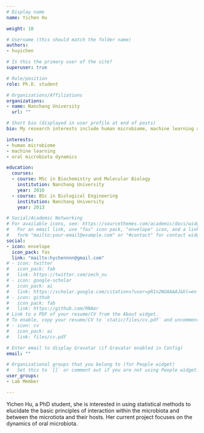 ```yaml
---
# Display name
name: Yichen Hu

weight: 10

# Username (this should match the folder name)
authors:
- huyichen

# Is this the primary user of the site?
superuser: true

# Role/position
role: Ph.D. student

# Organizations/Affiliations
organizations:
- name: Nanchang University
  url: ""

# Short bio (displayed in user profile at end of posts)
bio: My research interests include human microbiome, machine learning and oral microbiota dynamics.

interests:
- human microbiome
- machine learning
- oral microbiota dynamics

education:
  courses:
  - course: MSc in Biochemistry and Molecular Biology
    institution: Nanchang University
    year: 2016
  - course: BSc in Biological Engineering
    institution: Nanchang University
    year: 2013

# Social/Academic Networking
# For available icons, see: https://sourcethemes.com/academic/docs/widgets/#icons
#   For an email link, use "fas" icon pack, "envelope" icon, and a link in the
#   form "mailto:your-email@example.com" or "#contact" for contact widget.
social:
- icon: envelope
  icon_pack: fas
  link: "mailto:hychennnn@gmail.com"
# - icon: twitter
#   icon_pack: fab
#   link: https://twitter.com/zech_xu
# - icon: google-scholar
#   icon_pack: ai
#   link: https://scholar.google.com/citations?user=pR1n2NUAAAAJ&hl=en
# - icon: github
#   icon_pack: fab
#   link: https://github.com/RNAer
# Link to a PDF of your resume/CV from the About widget.
# To enable, copy your resume/CV to `static/files/cv.pdf` and uncomment the lines below.
# - icon: cv
#   icon_pack: ai
#   link: files/cv.pdf

# Enter email to display Gravatar (if Gravatar enabled in Config)
email: ""

# Organizational groups that you belong to (for People widget)
#   Set this to `[]` or comment out if you are not using People widget.
user_groups:
- Lab Member

---
```


Yichen Hu, a PhD student, she is interested in using statistical methods to elucidate the basic principles of interaction within the microbiota and between the microtiota and their hosts. Her current project focuses on the dynamics of oral microbiota.

